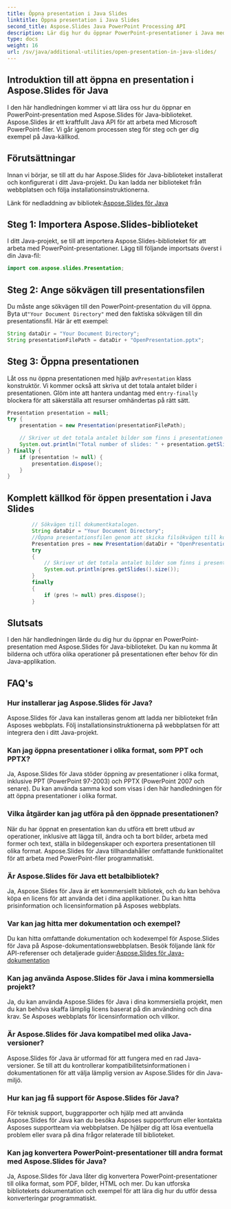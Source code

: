 ```yaml
---
title: Öppna presentation i Java Slides
linktitle: Öppna presentation i Java Slides
second_title: Aspose.Slides Java PowerPoint Processing API
description: Lär dig hur du öppnar PowerPoint-presentationer i Java med Aspose.Slides för Java. Steg-för-steg-guide med källkodsexempel för effektiv presentationshantering.
type: docs
weight: 16
url: /sv/java/additional-utilities/open-presentation-in-java-slides/
---
```


## Introduktion till att öppna en presentation i Aspose.Slides för Java

I den här handledningen kommer vi att lära oss hur du öppnar en PowerPoint-presentation med Aspose.Slides för Java-biblioteket. Aspose.Slides är ett kraftfullt Java API för att arbeta med Microsoft PowerPoint-filer. Vi går igenom processen steg för steg och ger dig exempel på Java-källkod.

## Förutsättningar

Innan vi börjar, se till att du har Aspose.Slides för Java-biblioteket installerat och konfigurerat i ditt Java-projekt. Du kan ladda ner biblioteket från webbplatsen och följa installationsinstruktionerna.

 Länk för nedladdning av bibliotek:[Aspose.Slides för Java](https://releases.aspose.com/slides/java/)

## Steg 1: Importera Aspose.Slides-biblioteket

I ditt Java-projekt, se till att importera Aspose.Slides-biblioteket för att arbeta med PowerPoint-presentationer. Lägg till följande importsats överst i din Java-fil:

```java
import com.aspose.slides.Presentation;
```

## Steg 2: Ange sökvägen till presentationsfilen

 Du måste ange sökvägen till den PowerPoint-presentation du vill öppna. Byta ut`"Your Document Directory"` med den faktiska sökvägen till din presentationsfil. Här är ett exempel:

```java
String dataDir = "Your Document Directory";
String presentationFilePath = dataDir + "OpenPresentation.pptx";
```

## Steg 3: Öppna presentationen

 Låt oss nu öppna presentationen med hjälp av`Presentation` klass konstruktör. Vi kommer också att skriva ut det totala antalet bilder i presentationen. Glöm inte att hantera undantag med en`try-finally` blockera för att säkerställa att resurser omhändertas på rätt sätt.

```java
Presentation presentation = null;
try {
    presentation = new Presentation(presentationFilePath);

    // Skriver ut det totala antalet bilder som finns i presentationen
    System.out.println("Total number of slides: " + presentation.getSlides().size());
} finally {
    if (presentation != null) {
        presentation.dispose();
    }
}
```

## Komplett källkod för öppen presentation i Java Slides

```java
        // Sökvägen till dokumentkatalogen.
        String dataDir = "Your Document Directory";
        //Öppna presentationsfilen genom att skicka filsökvägen till konstruktören av klassen Presentation
        Presentation pres = new Presentation(dataDir + "OpenPresentation.pptx");
        try
        {
            // Skriver ut det totala antalet bilder som finns i presentationen
            System.out.println(pres.getSlides().size());
        }
        finally
        {
            if (pres != null) pres.dispose();
        }
```

## Slutsats

I den här handledningen lärde du dig hur du öppnar en PowerPoint-presentation med Aspose.Slides för Java-biblioteket. Du kan nu komma åt bilderna och utföra olika operationer på presentationen efter behov för din Java-applikation.

## FAQ's

### Hur installerar jag Aspose.Slides för Java?

Aspose.Slides för Java kan installeras genom att ladda ner biblioteket från Asposes webbplats. Följ installationsinstruktionerna på webbplatsen för att integrera den i ditt Java-projekt.

### Kan jag öppna presentationer i olika format, som PPT och PPTX?

Ja, Aspose.Slides för Java stöder öppning av presentationer i olika format, inklusive PPT (PowerPoint 97-2003) och PPTX (PowerPoint 2007 och senare). Du kan använda samma kod som visas i den här handledningen för att öppna presentationer i olika format.

### Vilka åtgärder kan jag utföra på den öppnade presentationen?

När du har öppnat en presentation kan du utföra ett brett utbud av operationer, inklusive att lägga till, ändra och ta bort bilder, arbeta med former och text, ställa in bildegenskaper och exportera presentationen till olika format. Aspose.Slides för Java tillhandahåller omfattande funktionalitet för att arbeta med PowerPoint-filer programmatiskt.

### Är Aspose.Slides för Java ett betalbibliotek?

Ja, Aspose.Slides för Java är ett kommersiellt bibliotek, och du kan behöva köpa en licens för att använda det i dina applikationer. Du kan hitta prisinformation och licensinformation på Asposes webbplats.

### Var kan jag hitta mer dokumentation och exempel?

 Du kan hitta omfattande dokumentation och kodexempel för Aspose.Slides för Java på Aspose-dokumentationswebbplatsen. Besök följande länk för API-referenser och detaljerade guider:[Aspose.Slides för Java-dokumentation](https://reference.aspose.com/slides/java/)

### Kan jag använda Aspose.Slides för Java i mina kommersiella projekt?

Ja, du kan använda Aspose.Slides för Java i dina kommersiella projekt, men du kan behöva skaffa lämplig licens baserat på din användning och dina krav. Se Asposes webbplats för licensinformation och villkor.

### Är Aspose.Slides för Java kompatibel med olika Java-versioner?

Aspose.Slides för Java är utformad för att fungera med en rad Java-versioner. Se till att du kontrollerar kompatibilitetsinformationen i dokumentationen för att välja lämplig version av Aspose.Slides för din Java-miljö.

### Hur kan jag få support för Aspose.Slides för Java?

För teknisk support, buggrapporter och hjälp med att använda Aspose.Slides för Java kan du besöka Asposes supportforum eller kontakta Asposes supportteam via webbplatsen. De hjälper dig att lösa eventuella problem eller svara på dina frågor relaterade till biblioteket.

### Kan jag konvertera PowerPoint-presentationer till andra format med Aspose.Slides för Java?

Ja, Aspose.Slides för Java låter dig konvertera PowerPoint-presentationer till olika format, som PDF, bilder, HTML och mer. Du kan utforska bibliotekets dokumentation och exempel för att lära dig hur du utför dessa konverteringar programmatiskt.